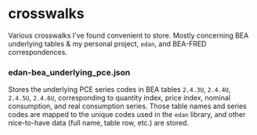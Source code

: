 # crosswalks

Various crosswalks I've found convenient to store. Mostly concerning BEA underlying tables & my personal project, `edan`, and BEA-FRED correspondences.

### edan-bea\_underlying\_pce.json

Stores the underlying PCE series codes in BEA tables `2.4.3U`, `2.4.4U`, `2.4.5U`, `2.4.6U`, corresponding to quantity index, price index, nominal consumption, and real consumption series. Those table names and series codes are mapped to the unique codes used in the `edan` library, and other nice-to-have data (full name, table row, etc.) are stored.
